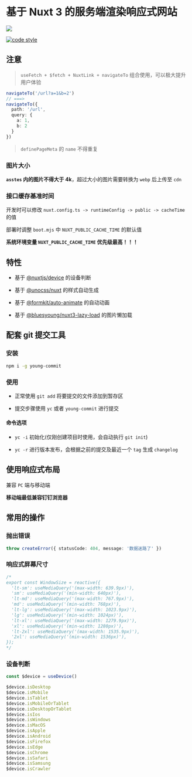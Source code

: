 # 基于 Nuxt 3 的服务端渲染响应式网站


[![](https://img.shields.io/badge/Author-BluesYoung--web-blue)](https://gitee.com/BluesYoung-web)

[![code style](https://antfu.me/badge-code-style.svg)](https://github.com/antfu/eslint-config)

## 注意

> `useFetch + $fetch + NuxtLink + navigateTo` 组合使用，可以极大提升用户体验

```ts
navigateTo('/url?a=1&b=2')
// ===>
navigateTo({
  path: '/url',
  query: {
    a: 1,
    b: 2
  }
})
```

> `definePageMeta` 的 `name` 不得重复

### 图片大小

**`asstes` 内的图片不得大于 4k**，超过大小的图片需要转换为 `webp` 后上传至 `cdn`

### 接口缓存基准时间

开发时可以修改 `nuxt.config.ts -> runtimeConfig -> public -> cacheTime` 的值

部署时调整 `boot.mjs` 中 `NUXT_PUBLIC_CACHE_TIME` 的默认值

**系统环境变量 `NUXT_PUBLIC_CACHE_TIME` 优先级最高！！！**

## 特性

- 基于 [@nuxtjs/device](https://github.com/nuxt-modules/device) 的设备判断

- 基于 [@unocss/nuxt](https://github.com/unocss/unocss) 的样式自动生成

- 基于 [@formkit/auto-animate](https://auto-animate.formkit.com/#usage-vue) 的自动动画

- 基于 [@bluesyoung/nuxt3-lazy-load](https://www.npmjs.com/package/@bluesyoung/nuxt3-lazy-load) 的图片懒加载

## 配套 git 提交工具

### 安装

```bash
npm i -g young-commit
```

### 使用


- 正常使用 `git add` 将要提交的文件添加到暂存区

- 提交步骤使用 `yc` 或者 `young-commit` 进行提交

#### 命令选项

- `yc -i` 初始化(仅刚创建项目时使用，会自动执行 `git init`)

- `yc -r` 进行版本发布，会根据之前的提交及最近一个 `tag` 生成 `changelog`


## 使用响应式布局

兼容 `PC` 端与移动端

**移动端最低兼容钉钉浏览器**

## 常用的操作

### 抛出错误

```ts
throw createError({ statusCode: 404, message: '数据迷路了' })
```

### 响应式屏幕尺寸


```ts
/*
export const WindowSize = reactive({
  'lt-sm': useMediaQuery('(max-width: 639.9px)'),
  'sm': useMediaQuery('(min-width: 640px)'),
  'lt-md': useMediaQuery('(max-width: 767.9px)'),
  'md': useMediaQuery('(min-width: 768px)'),
  'lt-lg': useMediaQuery('(max-width: 1023.9px)'),
  'lg': useMediaQuery('(min-width: 1024px)'),
  'lt-xl': useMediaQuery('(max-width: 1279.9px)'),
  'xl': useMediaQuery('(min-width: 1280px)'),
  'lt-2xl': useMediaQuery('(max-width: 1535.9px)'),
  '2xl': useMediaQuery('(min-width: 1536px)'),
});
*/
```

### 设备判断

```ts
const $device = useDevice()

$device.isDesktop
$device.isMobile
$device.isTablet
$device.isMobileOrTablet
$device.isDesktopOrTablet
$device.isIos
$device.isWindows
$device.isMacOS
$device.isApple
$device.isAndroid
$device.isFirefox
$device.isEdge
$device.isChrome
$device.isSafari
$device.isSamsung
$device.isCrawler
```